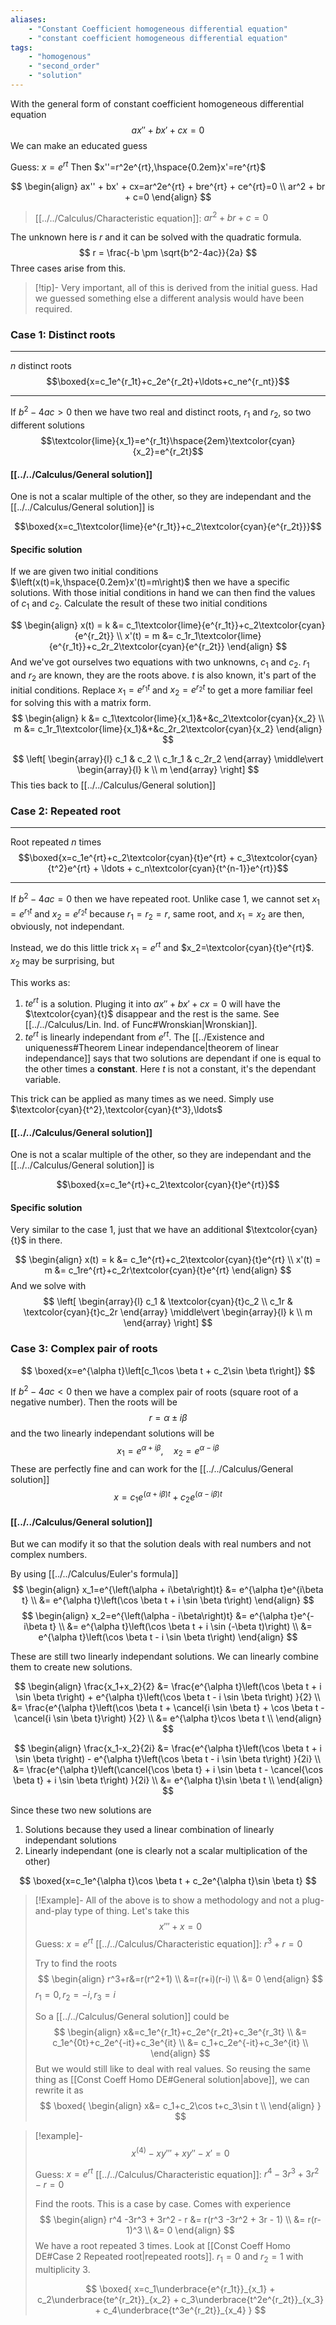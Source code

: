 ```yaml
---
aliases:
    - "Constant Coefficient homogeneous differential equation"
    - "constant coefficient homogeneous differential equation"
tags: 
    - "homogenous" 
    - "second_order"
    - "solution"
---
```


With the general form of constant coefficient homogeneous differential equation
$$ax'' + bx' + cx=0$$
We can make an educated guess

Guess: $x=e^{rt}$
Then $x''=r^2e^{rt},\hspace{0.2em}x'=re^{rt}$


$$
\begin{align}
ax'' + bx' + cx=ar^2e^{rt} + bre^{rt} + ce^{rt}=0 \\
ar^2 + br + c=0
\end{align}
$$

> [[../../Calculus/Characteristic equation]]: $ar^2 + br + c=0$

The unknown here is $r$ and it can be solved with the quadratic formula.
$$
r = \frac{-b \pm \sqrt{b^2-4ac}}{2a}
$$
Three cases arise from this.

> [!tip]-
> Very important, all of this is derived from the initial guess. Had we guessed something else a different analysis would have been required. 

### Case 1: Distinct roots
---
$n$ distinct roots
$$\boxed{x=c_1e^{r_1t}+c_2e^{r_2t}+\ldots+c_ne^{r_nt}}$$

---

If $b^2-4ac>0$ then we have two real and distinct roots, $r_1$ and $r_2$, so two different solutions
$$\textcolor{lime}{x_1}=e^{r_1t}\hspace{2em}\textcolor{cyan}{x_2}=e^{r_2t}$$
#### [[../../Calculus/General solution]]
One is not a scalar multiple of the other, so they are independant and the [[../../Calculus/General solution]] is

$$\boxed{x=c_1\textcolor{lime}{e^{r_1t}}+c_2\textcolor{cyan}{e^{r_2t}}}$$
#### Specific solution
If we are given two initial conditions $\left(x(t)=k,\hspace{0.2em}x'(t)=m\right)$ then we have a specific solutions. With those initial conditions in hand we can then find the values of $c_1$ and $c_2$. Calculate the result of these two initial conditions

$$
\begin{align}
x(t) = k &= c_1\textcolor{lime}{e^{r_1t}}+c_2\textcolor{cyan}{e^{r_2t}} \\
x'(t) = m &= c_1r_1\textcolor{lime}{e^{r_1t}}+c_2r_2\textcolor{cyan}{e^{r_2t}}
\end{align}
$$
And we've got ourselves two equations with two unknowns, $c_1$ and $c_2$. $r_1$ and $r_2$ are known, they are the roots above. $t$ is also known, it's part of the initial conditions. 
Replace $x_1 = e^{r_1t}$ and $x_2 = e^{r_2t}$ to get a more familiar feel for solving this with a matrix form.
$$
\begin{align}
k &= c_1\textcolor{lime}{x_1}&+&c_2\textcolor{cyan}{x_2} \\
m &= c_1r_1\textcolor{lime}{x_1}&+&c_2r_2\textcolor{cyan}{x_2}
\end{align}
$$

$$
\left[
\begin{array}{l}
 c_1 & c_2     \\
 c_1r_1 & c_2r_2
\end{array}
\middle\vert
\begin{array}{l}
 k      \\
 m 
\end{array}
\right]
$$
This ties back to [[../../Calculus/General solution]]

### Case 2: Repeated root 
---
Root repeated $n$ times
$$\boxed{x=c_1e^{rt}+c_2\textcolor{cyan}{t}e^{rt} + c_3\textcolor{cyan}{t^2}e^{rt} + \ldots + c_n\textcolor{cyan}{t^{n-1}}e^{rt}}$$

---

If $b^2-4ac=0$ then we have repeated root. Unlike case 1, we cannot set $x_1=e^{r_1t}$ and $x_2=e^{r_2t}$ because $r_1=r_2=r$, same root, and $x_1=x_2$ are then, obviously, not independant.

Instead, we do this little trick $x_1=e^{rt}$ and $x_2=\textcolor{cyan}{t}e^{rt}$. $x_2$ may be surprising, but 

This works as: 
1. $te^{rt}$ is a solution. Pluging it into $ax'' + bx' + cx=0$ will have the $\textcolor{cyan}{t}$ disappear and the rest is the same. See [[../../Calculus/Lin. Ind. of Func#Wronskian|Wronskian]].
2. $te^{rt}$ is linearly independant from $e^{rt}$. The [[../Existence and uniqueness#Theorem Linear independance|theorem of linear independance]] says that two solutions are dependant if one is equal to the other times a **constant**. Here $t$ is not a constant, it's the dependant variable.

This trick can be applied as many times as we need. Simply use $\textcolor{cyan}{t^2},\textcolor{cyan}{t^3},\ldots$

#### [[../../Calculus/General solution]]
One is not a scalar multiple of the other, so they are independant and the [[../../Calculus/General solution]] is

$$\boxed{x=c_1e^{rt}+c_2\textcolor{cyan}{t}e^{rt}}$$
#### Specific solution
Very similar to the case 1, just that we have an additional $\textcolor{cyan}{t}$ in there.

$$
\begin{align}
x(t) = k &= c_1e^{rt}+c_2\textcolor{cyan}{t}e^{rt} \\
x'(t) = m &= c_1re^{rt}+c_2r\textcolor{cyan}{t}e^{rt}
\end{align}
$$
And we solve with
$$
\left[
\begin{array}{l}
 c_1 & \textcolor{cyan}{t}c_2     \\
 c_1r & \textcolor{cyan}{t}c_2r
\end{array}
\middle\vert
\begin{array}{l}
 k      \\
 m 
\end{array}
\right]
$$

### Case 3: Complex pair of roots
$$
\boxed{x=e^{\alpha t}\left[c_1\cos \beta t + c_2\sin \beta t\right]}
$$

If $b^2-4ac<0$ then we have a complex pair of roots (square root of a negative number). Then the roots will be
$$r=\alpha \pm i\beta$$
and the two linearly independant solutions will be 
$$x_1=e^{\alpha + i\beta},\hspace{1em}x_2=e^{\alpha - i\beta}$$
These are perfectly fine and can work for the [[../../Calculus/General solution]]
$$x=c_1e^{(\alpha + i\beta)t}+c_2e^{(\alpha - i\beta)t}$$
#### [[../../Calculus/General solution]]

But we can modify it so that the solution deals with real numbers and not complex numbers.

By using [[../../Calculus/Euler's formula]] 
$$
\begin{align}
x_1=e^{\left(\alpha + i\beta\right)t} &= e^{\alpha t}e^{i\beta t} \\
&= e^{\alpha t}\left(\cos \beta t + i \sin \beta t\right)
\end{align}
$$
$$
\begin{align}
x_2=e^{\left(\alpha - i\beta\right)t} &= e^{\alpha t}e^{-i\beta t} \\
&= e^{\alpha t}\left(\cos \beta t + i \sin (-\beta t)\right) \\
&= e^{\alpha t}\left(\cos \beta t - i \sin \beta t\right)
\end{align}
$$

These are still two linearly independant solutions. We can linearly combine them to create new solutions.

$$
\begin{align}
\frac{x_1+x_2}{2} &= \frac{e^{\alpha t}\left(\cos \beta t + i \sin \beta t\right) + e^{\alpha t}\left(\cos \beta t - i \sin \beta t\right) }{2} \\
&= \frac{e^{\alpha t}\left(\cos \beta t + \cancel{i \sin \beta t} + \cos \beta t - \cancel{i \sin \beta t}\right) }{2} \\
&= e^{\alpha t}\cos \beta t \\
\end{align}
$$

$$
\begin{align}
\frac{x_1-x_2}{2i} &= \frac{e^{\alpha t}\left(\cos \beta t + i \sin \beta t\right) - e^{\alpha t}\left(\cos \beta t - i \sin \beta t\right) }{2i} \\
&= \frac{e^{\alpha t}\left(\cancel{\cos \beta t} + i \sin \beta t - \cancel{\cos \beta t} + i \sin \beta t\right) }{2i} \\
&= e^{\alpha t}\sin \beta t \\
\end{align}
$$

Since these two new solutions are 
1. Solutions because they used a linear combination of linearly independant solutions 
2. Linearly independant (one is clearly not a scalar multiplication of the other)


$$
\boxed{x=c_1e^{\alpha t}\cos \beta t + c_2e^{\alpha t}\sin \beta t}
$$

> [!Example]-
> All of the above is to show a methodology and not a plug-and-play type of thing. Let's take this
> $$x'''+x=0$$
> Guess: $x=e^{rt}$
> [[../../Calculus/Characteristic equation]]: $r^3 + r = 0$
> 
> Try to find the roots
> $$
> \begin{align}
> r^3+r&=r(r^2+1) \\
> &=r(r+i)(r-i) \\
> &= 0
> \end{align}
> $$
> $r_1=0, r_2=-i, r_3=i$
> 
> So a [[../../Calculus/General solution]] could be 
> $$
> \begin{align}
> x&=c_1e^{r_1t}+c_2e^{r_2t}+c_3e^{r_3t} \\
> &= c_1e^{0t}+c_2e^{-it}+c_3e^{it} \\
> &= c_1+c_2e^{-it}+c_3e^{it} \\
> \end{align}
> $$
> But we would still like to deal with real values. So reusing the same thing as [[Const Coeff Homo DE#General solution|above]], we can rewrite it as
> $$
> \boxed{
> \begin{align}
> x&= c_1+c_2\cos t+c_3\sin t \\
> \end{align}
> }
> $$


> [!example]-
> $$x^{(4)} - xy''' + xy'' -x'=0$$
> 
> Guess:  $x=e^{rt}$
> [[../../Calculus/Characteristic equation]]: $r^4 -3r^3 + 3r^2 - r = 0$
> 
> Find the roots. This is a case by case. Comes with experience
> $$
> \begin{align}
> r^4 -3r^3 + 3r^2 - r &= r(r^3 -3r^2 + 3r - 1) \\
> &= r(r-1)^3 \\
> &= 0
> \end{align}
> $$
> We have a root repeated 3 times. Look at [[Const Coeff Homo DE#Case 2 Repeated root|repeated roots]].
> $r_1=0$ and $r_2=1$ with multiplicity 3.
> 
> $$
> \boxed{
> x=c_1\underbrace{e^{r_1t}}_{x_1} + c_2\underbrace{te^{r_2t}}_{x_2} + c_3\underbrace{t^2e^{r_2t}}_{x_3} + c_4\underbrace{t^3e^{r_2t}}_{x_4}
> }
> $$
